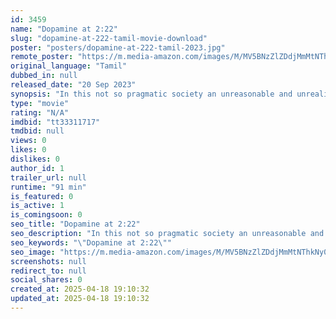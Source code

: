 ```yaml
---
id: 3459
name: "Dopamine at 2:22"
slug: "dopamine-at-222-tamil-movie-download"
poster: "posters/dopamine-at-222-tamil-2023.jpg"
remote_poster: "https://m.media-amazon.com/images/M/MV5BNzZlZDdjMmMtNThkNy00M2YwLTgzOTQtYjMzZmViOWM0YWY0XkEyXkFqcGc@._V1_SX300.jpg"
original_language: "Tamil"
dubbed_in: null
released_date: "20 Sep 2023"
synopsis: "In this not so pragmatic society an unreasonable and unrealistic environment leads to a murder at time 2:22 in an apartment where seven different people with different lifestyle and addictions synchronously meet at a murder at 2:22"
type: "movie"
rating: "N/A"
imdbid: "tt33311717"
tmdbid: null
views: 0
likes: 0
dislikes: 0
author_id: 1
trailer_url: null
runtime: "91 min"
is_featured: 0
is_active: 1
is_comingsoon: 0
seo_title: "Dopamine at 2:22"
seo_description: "In this not so pragmatic society an unreasonable and unrealistic environment leads to a murder at time 2:22 in an apartment where seven different people with different lifestyle and addictions synchronously meet at a murder at 2:22"
seo_keywords: "\"Dopamine at 2:22\""
seo_image: "https://m.media-amazon.com/images/M/MV5BNzZlZDdjMmMtNThkNy00M2YwLTgzOTQtYjMzZmViOWM0YWY0XkEyXkFqcGc@._V1_SX300.jpg"
screenshots: null
redirect_to: null
social_shares: 0
created_at: 2025-04-18 19:10:32
updated_at: 2025-04-18 19:10:32
---
```


